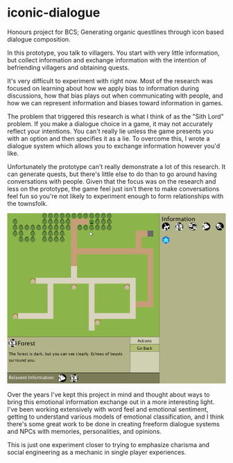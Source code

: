 # iconic-dialogue

Honours project for BCS; Generating organic questlines through icon based dialogue composition.

In this prototype, you talk to villagers. You start with very little information, but collect information and exchange
information with the intention of befriending villagers and obtaining quests. 

It's very difficult to experiment with right now. Most of the research was focused on learning about how we apply bias to
information during discussions, how that bias plays out when communicating with people, and how we can represent
information and biases toward information in games.

The problem that triggered this research is what I think of as the "Sith Lord" problem. If you make a dialogue choice in a game,
it may not accurately reflect your intentions. You can't really lie unless the game presents you with an option and then 
specifies it as a lie. To overcome this, I wrote a dialogue system which allows you to exchange information however you'd like.

Unfortunately the prototype can't really demonstrate a lot of this research. It can generate quests, but there's little else
to do than to go around having conversations with people. Given that the focus was on the research and less on the prototype,
the game feel just isn't there to make conversations feel fun so you're not likely to experiment enough to form relationships
with the townsfolk. 

![Gameplay](https://raw.githubusercontent.com/chillen/iconic-dialogue/master/Iconic.gif)

Over the years I've kept this project in mind and thought about ways to bring this emotional information exchange out in
a more interesting light. I've been working extensively with word feel and emotional sentiment, getting to understand various
models of emotional classification, and I think there's some great work to be done in creating freeform dialogue systems and NPCs
with memories, personalities, and opinions. 

This is just one experiment closer to trying to emphasize charisma and social engineering as a mechanic in single player experiences.
